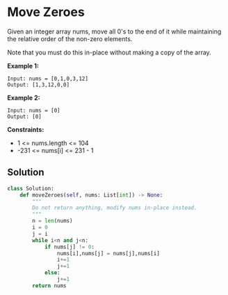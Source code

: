 <h1>Move Zeroes</h1>

<p>
Given an integer array nums, move all 0's to the end of it while maintaining the relative order of the non-zero elements.

Note that you must do this in-place without making a copy of the array.

<b>Example 1:</b>

    Input: nums = [0,1,0,3,12]
    Output: [1,3,12,0,0]
    
<b>Example 2:</b>

    Input: nums = [0]
    Output: [0]

<b>Constraints:</b>

- 1 <= nums.length <= 104
- -231 <= nums[i] <= 231 - 1

<h2>Solution</h2>

```python
class Solution:
    def moveZeroes(self, nums: List[int]) -> None:
        """
        Do not return anything, modify nums in-place instead.
        """
        n = len(nums)
        i = 0
        j = i
        while i<n and j<n:
            if nums[j] != 0:
                nums[i],nums[j] = nums[j],nums[i]
                i+=1
                j+=1
            else:
                j+=1
        return nums
```
